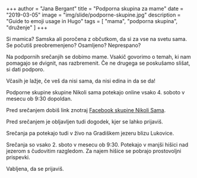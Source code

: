 +++
author = "Jana Bergant"
title = "Podporna skupina za mame"
date = "2019-03-05"
image = "img/slide/podporne-skupine.jpg"
description = "Guide to emoji usage in Hugo"
tags = [
    "mama",
    "podporna skupina",
    "druženje"
]
+++

Si mamica? Samska ali poročena z občutkom, da si za vse na svetu sama. Se počutiš preobremenjeno? Osamljeno? Neprespano?

Na podpornih srečanjih se dobimo mame. Vsakič govorimo o temah, ki nam pomagajo se dvignit, nas razbremenit. Če ne drugega se poskušamo slišat, si dati podporo.

Včasih je lažje, če veš da nisi sama, da nisi edina in da se da!


Podporne skupine skupine Nikoli sama potekajo online vsako 4. soboto v mesecu ob 9:30 dopoldan.

Pred srečanjem dobiš link znotraj [Facebook skupine Nikoli Sama](https://www.facebook.com/groups/467001988199005).

Pred srečanjem je obljavljen tudi dogodek, kjer se lahko prijaviš.

Srečanja pa potekajo tudi v živo na Gradiškem jezeru blizu Lukovice.

Srečanja so vsako 2. sboto v mesecu ob 9:30. Potekajo v manjši hišici nad jezerom s čudovitim razgledom. Za najem hišice se pobrajo prostovoljni prispevki.

Vabljena, da se prijaviš.